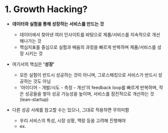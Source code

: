 # 1. Growth Hacking?
- **데이터와 실험을 통해 성장하는 서비스를 만드는 것**
	- 데이터에서 찾아낸 여러 인사이트를 바탕으로 제품/서비스를 지속적으로 개선해나가는 것
	- 핵심지표를 중심으로 실험과 배움의 과정을 빠르게 반복하며 제품/서비스를 성장 시키는 것

- 여기서의 핵심은 **'성장'**
	- 모든 실험이 반드시 성공하는 것이 아니며, 그로스해킹으로 서비스가 반드시 성공하는 것도 아님
	- '아이디어 - 개발/시도 - 측정 - 개선'의 feedback loop를 빠르게 반복하며, 작은 성공들을 쌓아 성공 가능성을 높이며, 서비스를 점진적으로 개선하는 것 (lean-startup)

- 다른 성공 사례를 참고할 수는 있으나, 그대로 적용하면 무의미함 
	- 우리 서비스의 특성, 시장 상황, 맥랑 등을 고려해 진행해야
	- ex.


